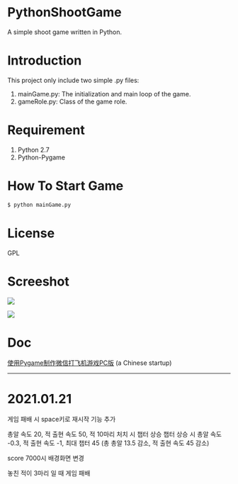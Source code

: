 # PythonShootGame

A simple shoot game written in Python.

# Introduction

This project only include two simple .py files: 

1. mainGame.py: The initialization and main loop of the game.
2. gameRole.py: Class of the game role.

# Requirement

1. Python 2.7
2. Python-Pygame
  
# How To Start Game
  
```bash
$ python mainGame.py
```

# License
GPL

# Screeshot

![](http://s2.postimg.org/728c1wy4p/Screenshot_5.png)

![](http://s30.postimg.org/fflxcv9ld/Screenshot_6.png)

# Doc
[使用Pygame制作微信打飞机游戏PC版](https://www.cnblogs.com/dukeleo/p/3339780.html) (a Chinese startup)

-------------------------------------------------------------------------------------------------------
# 2021.01.21

게임 패배 시 space키로 재시작 기능 추가

총알 속도 20, 적 출현 속도 50, 적 10마리 처치 시 챕터 상승
챕터 상승 시 총알 속도 -0.3, 적 출현 속도 -1, 최대 챕터 45
(총 총알 13.5 감소, 적 출현 속도 45 감소)

score 7000시 배경화면 변경

놓친 적이 3마리 일 때 게임 패배
